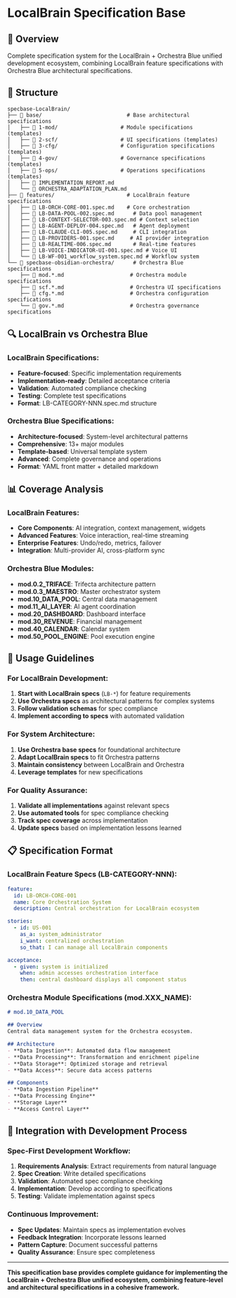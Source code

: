 # LocalBrain Specification Base

## 🎯 Overview

Complete specification system for the LocalBrain + Orchestra Blue unified development ecosystem, combining LocalBrain feature specifications with Orchestra Blue architectural specifications.

## 📁 Structure

```
specbase-LocalBrain/
├── 📁 base/                           # Base architectural specifications
│   ├── 📁 1-mod/                    # Module specifications (templates)
│   ├── 📁 2-scf/                    # UI specifications (templates)
│   ├── 📁 3-cfg/                    # Configuration specifications (templates)
│   ├── 📁 4-gov/                    # Governance specifications (templates)
│   ├── 📁 5-ops/                    # Operations specifications (templates)
│   ├── 📁 IMPLEMENTATION_REPORT.md
│   └── 📁 ORCHESTRA_ADAPTATION_PLAN.md
├── 📁 features/                       # LocalBrain feature specifications
│   ├── 📁 LB-ORCH-CORE-001.spec.md    # Core orchestration
│   ├── 📁 LB-DATA-POOL-002.spec.md      # Data pool management
│   ├── 📁 LB-CONTEXT-SELECTOR-003.spec.md # Context selection
│   ├── 📁 LB-AGENT-DEPLOY-004.spec.md   # Agent deployment
│   ├── 📁 LB-CLAUDE-CLI-005.spec.md     # CLI integration
│   ├── 📁 LB-PROVIDERS-001.spec.md     # AI provider integration
│   ├── 📁 LB-REALTIME-006.spec.md       # Real-time features
│   ├── 📁 LB-VOICE-INDICATOR-UI-001.spec.md # Voice UI
│   └── 📁 LB-WF-001_workflow_system.spec.md # Workflow system
└── 📁 specbase-obsidian-orchestra/      # Orchestra Blue specifications
    ├── 📁 mod.*.md                     # Orchestra module specifications
    ├── 📁 scf.*.md                     # Orchestra UI specifications
    ├── 📁 cfg.*.md                     # Orchestra configuration specifications
    └── 📁 gov.*.md                     # Orchestra governance specifications
```

## 🔍 LocalBrain vs Orchestra Blue

### LocalBrain Specifications:
- **Feature-focused**: Specific implementation requirements
- **Implementation-ready**: Detailed acceptance criteria
- **Validation**: Automated compliance checking
- **Testing**: Complete test specifications
- **Format**: LB-CATEGORY-NNN.spec.md structure

### Orchestra Blue Specifications:
- **Architecture-focused**: System-level architectural patterns
- **Comprehensive**: 13+ major modules
- **Template-based**: Universal template system
- **Advanced**: Complete governance and operations
- **Format**: YAML front matter + detailed markdown

## 📊 Coverage Analysis

### LocalBrain Features:
- **Core Components**: AI integration, context management, widgets
- **Advanced Features**: Voice interaction, real-time streaming
- **Enterprise Features**: Undo/redo, metrics, failover
- **Integration**: Multi-provider AI, cross-platform sync

### Orchestra Blue Modules:
- **mod.0.2_TRIFACE**: Trifecta architecture pattern
- **mod.0.3_MAESTRO**: Master orchestrator system
- **mod.10_DATA_POOL**: Central data management
- **mod.11_AI_LAYER**: AI agent coordination
- **mod.20_DASHBOARD**: Dashboard interface
- **mod.30_REVENUE**: Financial management
- **mod.40_CALENDAR**: Calendar system
- **mod.50_POOL_ENGINE**: Pool execution engine

## 🔄 Usage Guidelines

### For LocalBrain Development:
1. **Start with LocalBrain specs** (`LB-*`) for feature requirements
2. **Use Orchestra specs** as architectural patterns for complex systems
3. **Follow validation schemas** for spec compliance
4. **Implement according to specs** with automated validation

### For System Architecture:
1. **Use Orchestra base specs** for foundational architecture
2. **Adapt LocalBrain specs** to fit Orchestra patterns
3. **Maintain consistency** between LocalBrain and Orchestra
4. **Leverage templates** for new specifications

### For Quality Assurance:
1. **Validate all implementations** against relevant specs
2. **Use automated tools** for spec compliance checking
3. **Track spec coverage** across implementation
4. **Update specs** based on implementation lessons learned

## 📋 Specification Format

### LocalBrain Feature Specs (LB-CATEGORY-NNN):
```yaml
feature:
  id: LB-ORCH-CORE-001
  name: Core Orchestration System
  description: Central orchestration for LocalBrain ecosystem

stories:
  - id: US-001
    as_a: system_administrator
    i_want: centralized orchestration
    so_that: I can manage all LocalBrain components

acceptance:
  - given: system is initialized
    when: admin accesses orchestration interface
    then: central dashboard displays all component status
```

### Orchestra Module Specifications (mod.XXX_NAME):
```markdown
# mod.10_DATA_POOL

## Overview
Central data management system for the Orchestra ecosystem.

## Architecture
- **Data Ingestion**: Automated data flow management
- **Data Processing**: Transformation and enrichment pipeline
- **Data Storage**: Optimized storage and retrieval
- **Data Access**: Secure data access patterns

## Components
- **Data Ingestion Pipeline**
- **Data Processing Engine**
- **Storage Layer**
- **Access Control Layer**
```

## 🚀 Integration with Development Process

### Spec-First Development Workflow:
1. **Requirements Analysis**: Extract requirements from natural language
2. **Spec Creation**: Write detailed specifications
3. **Validation**: Automated spec compliance checking
4. **Implementation**: Develop according to specifications
5. **Testing**: Validate implementation against specs

### Continuous Improvement:
- **Spec Updates**: Maintain specs as implementation evolves
- **Feedback Integration**: Incorporate lessons learned
- **Pattern Capture**: Document successful patterns
- **Quality Assurance**: Ensure spec completeness

---

**This specification base provides complete guidance for implementing the LocalBrain + Orchestra Blue unified ecosystem, combining feature-level and architectural specifications in a cohesive framework.**